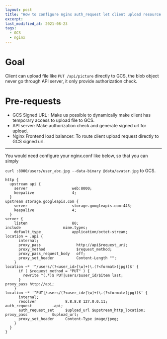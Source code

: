 ```yaml
---
layout: post
title: "How to configure nginx auth_request let client upload resource to GCS."
excerpt:
last_modified_at: 2021-08-23
tags:
  - GCS
  - nginx
---
```


# Goal

Client can upload file like `PUT /api/picture` directly to GCS, the blob object never go through API server, it only provide authorization check.

# Pre-requests
- GCS Signed URL : Make us possible to dynamically make client has temporary access to upload file to GCS.
- API server: Make authorization check and generate signed url for upload.
- Nginx Frontend load balancer: To route client upload request directly to GCS signed url.

---

You would need configure your nginx.conf like below, so that you can simply

`curl :8000/users/user_abc.jpg --data-binary @data/avatar.jpg` to GCS.

```nginx
http {
  upstream api {
    server                    web:8000;
    keepalive                 4;
  }
upstream storage.googleapis.com {
    server                    storage.googleapis.com:443;
    keepalive                 4;
  }
server {
    listen                    80;
include                   mime.types;
    default_type              application/octet-stream;
location = .api {
      internal;
      proxy_pass                http://api$request_uri;
      proxy_method              $request_method;
      proxy_pass_request_body   off;
      proxy_set_header          Content-Length "";
    }
location ~* '^/users/(?<user_id>[\w]+)\.(?<format>(jpg))$' {
      if ( $request_method = "PUT" ) {
        rewrite ^(.*)$ PUT|users/$user_id/$item last;
      }
proxy_pass http://api;
    }
location ~* '^PUT|/users/(?<user_id>[\w]+)\.(?<format>(jpg))$' {
      internal;
      resolver             8.8.8.8 127.0.0.11;
auth_request         .api;
      auth_request_set     $upload_url $upstream_http_location;
proxy_pass           $upload_url;
      proxy_set_header     Content-Type image/jpeg;
    }
  }
}
```